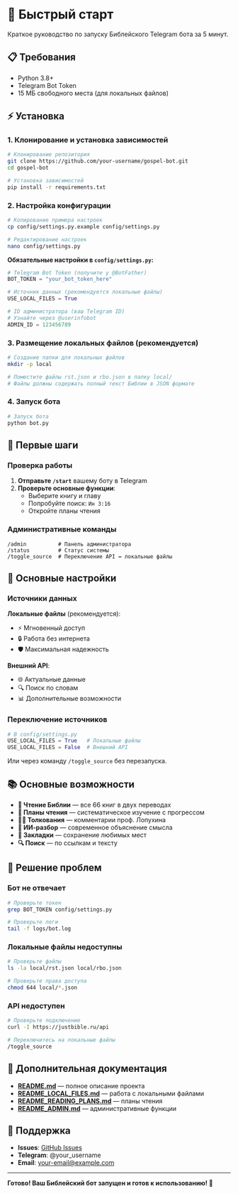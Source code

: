 # 🚀 Быстрый старт

Краткое руководство по запуску Библейского Telegram бота за 5 минут.

## 📋 Требования

- Python 3.8+
- Telegram Bot Token
- 15 МБ свободного места (для локальных файлов)

## ⚡ Установка

### 1. Клонирование и установка зависимостей

```bash
# Клонирование репозитория
git clone https://github.com/your-username/gospel-bot.git
cd gospel-bot

# Установка зависимостей
pip install -r requirements.txt
```

### 2. Настройка конфигурации

```bash
# Копирование примера настроек
cp config/settings.py.example config/settings.py

# Редактирование настроек
nano config/settings.py
```

**Обязательные настройки в `config/settings.py`:**

```python
# Telegram Bot Token (получите у @BotFather)
BOT_TOKEN = "your_bot_token_here"

# Источник данных (рекомендуется локальные файлы)
USE_LOCAL_FILES = True

# ID администратора (ваш Telegram ID)
# Узнайте через @userinfobot
ADMIN_ID = 123456789
```

### 3. Размещение локальных файлов (рекомендуется)

```bash
# Создание папки для локальных файлов
mkdir -p local

# Поместите файлы rst.json и rbo.json в папку local/
# Файлы должны содержать полный текст Библии в JSON формате
```

### 4. Запуск бота

```bash
# Запуск бота
python bot.py
```

## 🎯 Первые шаги

### Проверка работы

1. **Отправьте `/start`** вашему боту в Telegram
2. **Проверьте основные функции**:
   - Выберите книгу и главу
   - Попробуйте поиск: `Ин 3:16`
   - Откройте планы чтения

### Административные команды

```
/admin          # Панель администратора
/status         # Статус системы
/toggle_source  # Переключение API ↔ локальные файлы
```

## 🔧 Основные настройки

### Источники данных

**Локальные файлы** (рекомендуется):
- ⚡ Мгновенный доступ
- 🔒 Работа без интернета
- 🛡️ Максимальная надежность

**Внешний API**:
- 🌐 Актуальные данные
- 🔍 Поиск по словам
- 📊 Дополнительные возможности

### Переключение источников

```python
# В config/settings.py
USE_LOCAL_FILES = True   # Локальные файлы
USE_LOCAL_FILES = False  # Внешний API
```

Или через команду `/toggle_source` без перезапуска.

## 📚 Основные возможности

- **📖 Чтение Библии** — все 66 книг в двух переводах
- **📅 Планы чтения** — систематическое изучение с прогрессом
- **🧑‍🏫 Толкования** — комментарии проф. Лопухина
- **🤖 ИИ-разбор** — современное объяснение смысла
- **📝 Закладки** — сохранение любимых мест
- **🔍 Поиск** — по ссылкам и тексту

## 🚨 Решение проблем

### Бот не отвечает
```bash
# Проверьте токен
grep BOT_TOKEN config/settings.py

# Проверьте логи
tail -f logs/bot.log
```

### Локальные файлы недоступны
```bash
# Проверьте файлы
ls -la local/rst.json local/rbo.json

# Проверьте права доступа
chmod 644 local/*.json
```

### API недоступен
```bash
# Проверьте подключение
curl -I https://justbible.ru/api

# Переключитесь на локальные файлы
/toggle_source
```

## 📖 Дополнительная документация

- [**README.md**](README.md) — полное описание проекта
- [**README_LOCAL_FILES.md**](README_LOCAL_FILES.md) — работа с локальными файлами
- [**README_READING_PLANS.md**](README_READING_PLANS.md) — планы чтения
- [**README_ADMIN.md**](README_ADMIN.md) — административные функции

## 💬 Поддержка

- **Issues**: [GitHub Issues](https://github.com/your-username/gospel-bot/issues)
- **Telegram**: @your_username
- **Email**: your-email@example.com

---

**Готово! Ваш Библейский бот запущен и готов к использованию! 🎉** 